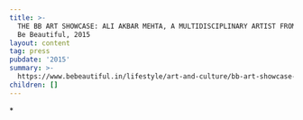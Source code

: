 ```yaml
---
title: >-
  THE BB ART SHOWCASE: ALI AKBAR MEHTA, A MULTIDISCIPLINARY ARTIST FROM MUMBA,
  Be Beautiful, 2015
layout: content
tag: press
pubdate: '2015'
summary: >-
  https://www.bebeautiful.in/lifestyle/art-and-culture/bb-art-showcase-ali-akbar-mehta-multidisciplinary-artist-from-mumbai
children: []
---
```

\*

